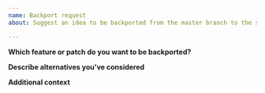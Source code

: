 ```yaml
---
name: Backport request
about: Suggest an idea to be backported from the master branch to the stable branch

---
```


**Which feature or patch do you want to be backported?**
<!--  A clear and concise description of what you want to happen. -->


**Describe alternatives you've considered**
<!-- A clear and concise description of any alternative solutions or features you've considered. -->


**Additional context**
<!-- Add any other context or screenshots about the your suggestion. -->
